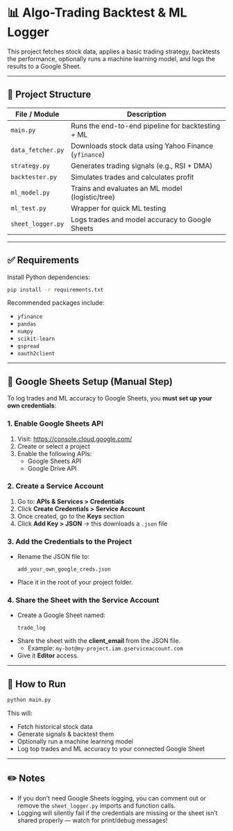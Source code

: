 # 📊 Algo-Trading Backtest & ML Logger

This project fetches stock data, applies a basic trading strategy, backtests the performance, optionally runs a machine learning model, and logs the results to a Google Sheet.

---

## 📁 Project Structure

| File / Module         | Description                                               |
|-----------------------|-----------------------------------------------------------|
| `main.py`             | Runs the end-to-end pipeline for backtesting + ML         |
| `data_fetcher.py`     | Downloads stock data using Yahoo Finance (`yfinance`)     |
| `strategy.py`         | Generates trading signals (e.g., RSI + DMA)               |
| `backtester.py`       | Simulates trades and calculates profit                    |
| `ml_model.py`         | Trains and evaluates an ML model (logistic/tree)          |
| `ml_test.py`          | Wrapper for quick ML testing                              |
| `sheet_logger.py`     | Logs trades and model accuracy to Google Sheets           |

---

## ✅ Requirements

Install Python dependencies:

```bash
pip install -r requirements.txt
```

Recommended packages include:
- `yfinance`
- `pandas`
- `numpy`
- `scikit-learn`
- `gspread`
- `oauth2client`

---

## 🔑 Google Sheets Setup (Manual Step)

To log trades and ML accuracy to Google Sheets, you **must set up your own credentials**:

### 1. Enable Google Sheets API

1. Visit: https://console.cloud.google.com/
2. Create or select a project
3. Enable the following APIs:
   - Google Sheets API
   - Google Drive API

### 2. Create a Service Account

1. Go to: **APIs & Services > Credentials**
2. Click **Create Credentials > Service Account**
3. Once created, go to the **Keys** section
4. Click **Add Key > JSON** → this downloads a `.json` file

### 3. Add the Credentials to the Project

- Rename the JSON file to:
  ```
  add_your_own_google_creds.json
  ```
- Place it in the root of your project folder.

### 4. Share the Sheet with the Service Account

- Create a Google Sheet named:
  ```
  trade_log
  ```
- Share the sheet with the **client_email** from the JSON file.
  - Example: `my-bot@my-project.iam.gserviceaccount.com`
- Give it **Editor** access.

---

## 🚀 How to Run

```bash
python main.py
```

This will:
- Fetch historical stock data
- Generate signals & backtest them
- Optionally run a machine learning model
- Log top trades and ML accuracy to your connected Google Sheet

---

## ✏️ Notes

- If you don’t need Google Sheets logging, you can comment out or remove the `sheet_logger.py` imports and function calls.
- Logging will silently fail if the credentials are missing or the sheet isn’t shared properly — watch for print/debug messages!
